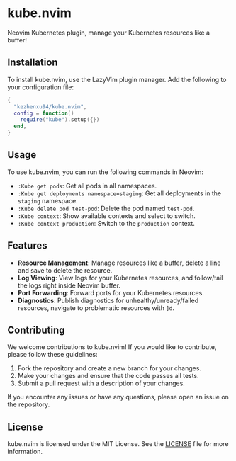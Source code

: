 # kube.nvim

Neovim Kubernetes plugin, manage your Kubernetes resources like a buffer!

## Installation

To install kube.nvim, use the LazyVim plugin manager. Add the following to your configuration file:

```lua
{
  "kezhenxu94/kube.nvim",
  config = function()
    require("kube").setup({})
  end,
}
```

## Usage

To use kube.nvim, you can run the following commands in Neovim:

- `:Kube get pods`: Get all pods in all namespaces.
- `:Kube get deployments namespace=staging`: Get all deployments in the `staging` namespace.
- `:Kube delete pod test-pod`: Delete the pod named `test-pod`.
- `:Kube context`: Show available contexts and select to switch.
- `:Kube context production`: Switch to the `production` context.

## Features

- **Resource Management**: Manage resources like a buffer, delete a line and save to delete the resource.
- **Log Viewing**: View logs for your Kubernetes resources, and follow/tail the logs right inside Neovim buffer.
- **Port Forwarding**: Forward ports for your Kubernetes resources.
- **Diagnostics**: Publish diagnostics for unhealthy/unready/failed resources, navigate to problematic resources with `]d`.

## Contributing

We welcome contributions to kube.nvim! If you would like to contribute, please follow these guidelines:

1. Fork the repository and create a new branch for your changes.
2. Make your changes and ensure that the code passes all tests.
3. Submit a pull request with a description of your changes.

If you encounter any issues or have any questions, please open an issue on the repository.

## License

kube.nvim is licensed under the MIT License. See the [LICENSE](LICENSE) file for more information.

